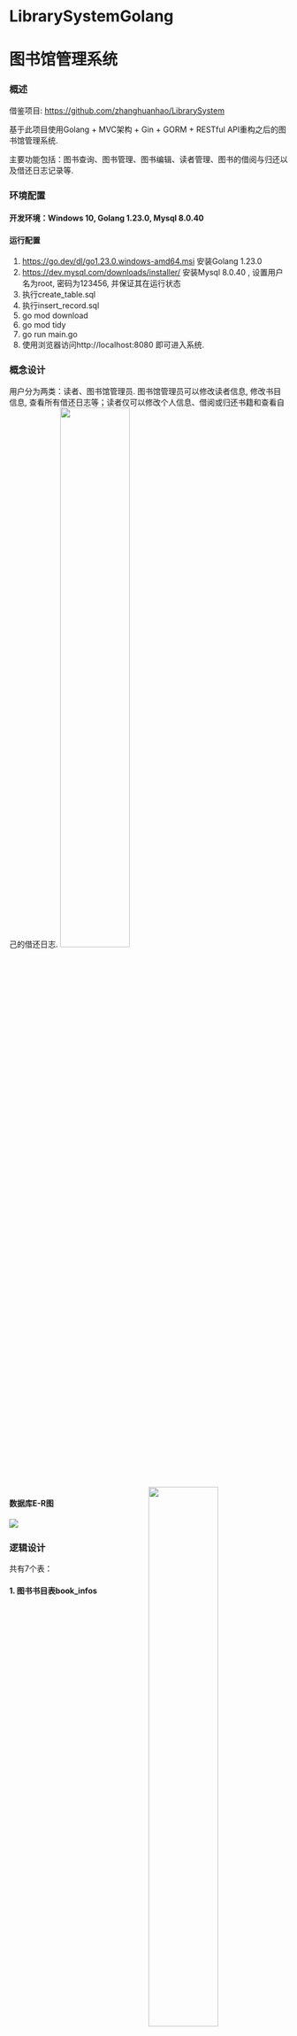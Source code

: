 # LibrarySystemGolang
# 图书馆管理系统

### 概述
借鉴项目: https://github.com/zhanghuanhao/LibrarySystem

基于此项目使用Golang + MVC架构 + Gin + GORM + RESTful API重构之后的图书馆管理系统. 

主要功能包括：图书查询、图书管理、图书编辑、读者管理、图书的借阅与归还以及借还日志记录等. 

### 环境配置
#### 开发环境：Windows 10, Golang 1.23.0, Mysql 8.0.40
#### 运行配置
1. https://go.dev/dl/go1.23.0.windows-amd64.msi 安装Golang 1.23.0
2. https://dev.mysql.com/downloads/installer/  安装Mysql 8.0.40 , 设置用户名为root, 密码为123456, 并保证其在运行状态
3. 执行create_table.sql
4. 执行insert_record.sql
5. go mod download
6. go mod tidy
7. go run main.go
8. 使用浏览器访问http://localhost:8080  即可进入系统. 

### 概念设计
用户分为两类：读者、图书馆管理员. 图书馆管理员可以修改读者信息, 修改书目信息, 查看所有借还日志等；读者仅可以修改个人信息、借阅或归还书籍和查看自己的借还日志. 
<img src="./preview/1.png" style="width: 50%"><img src="./preview/2.png" style="width: 50%;float: right">

#### 数据库E-R图
<img src="./preview/3.png">

### 逻辑设计
共有7个表：

#### 1. 图书书目表book_infos
| 名           | 类型    | 长度 | 小数点 | NULL | 用途     | 键   |
| :----------- | :------ | ---- | ------ | ---- | -------- | ---- |
| book_id      | bigint  | 20   | 0      | 否   | 图书号   | ✔    |
| name         | varchar | 20   | 0      | 否   | 书名     |      |
| author       | varchar | 15   | 0      | 否   | 作者     |      |
| publish      | varchar | 20   | 0      | 否   | 出版社   |      |
| ISBN         | varchar | 15   | 0      | 否   | 标准书号 |      |
| introduction | text    | 0    | 0      | 是   | 简介     |      |
| language     | varchar | 4    | 0      | 否   | 语言     |      |
| price        | decimal | 10   | 2      | 否   | 价格     |      |
| pub_date     | date    | 0    | 0      | 否   | 出版时间 |      |
| class_id     | int     | 11   | 0      | 是   | 分类号   |      |
| number       | int     | 11   | 0      | 是   | 剩余数量 |      |

#### 2. 数据库管理员表admins
| 名       | 类型    | 长度 | 小数点 | NULL | 用途   | 键   |
| :------- | :------ | ---- | ------ | ---- | ------ | ---- |
| admin_id | bigint  | 20   | 0      | 否   | 账号   | ✔    |
| password | varchar | 15   | 0      | 否   | 密码   |      |
| username | varchar | 15   | 0      | 是   | 用户名 |      |

#### 3. 图书分类表class_infos
| 名         | 类型    | 长度 | 小数点 | NULL | 用途   | 键   |
| :--------- | :------ | ---- | ------ | ---- | ------ | ---- |
| class_id   | int     | 11   | 0      | 否   | 类别号 | ✔    |
| class_name | varchar | 15   | 0      | 否   | 类别名 |      |

#### 4. 借阅信息表lends
| 名        | 类型   | 长度 | 小数点 | NULL | 用途     | 键   |
| :-------- | :----- | ---- | ------ | ---- | -------- | ---- |
| ser_num   | bigint | 20   | 0      | 否   | 流水号   | ✔    |
| book_id   | bigint | 20   | 0      | 否   | 图书号   |      |
| reader_id | bigint | 20   | 0      | 否   | 读者证号 |      |
| lend_date | date   | 0    | 0      | 是   | 借出日期 |      |
| back_date | date   | 0    | 0      | 是   | 归还日期 |      |

#### 5. 读者卡信息表reader_cards
| 名        | 类型    | 长度 | 小数点 | NULL | 用途     | 键   |
| :-------- | :------ | ---- | ------ | ---- | -------- | ---- |
| reader_id | bigint  | 20   | 0      | 否   | 读者证号 | ✔    |
| password  | varchar | 15   | 0      | 否   | 密码     |      |
| username  | varchar | 15   | 0      | 是   | 用户名   |      |

#### 6. 读者信息表reader_infos
| 名        | 类型    | 长度 | 小数点 | NULL | 用途     | 键   |
| :-------- | :------ | ---- | ------ | ---- | -------- | ---- |
| reader_id | bigint  | 20   | 0      | 否   | 读者证号 | ✔    |
| name      | varchar | 10   | 0      | 否   | 姓名     |      |
| sex       | varchar | 2    | 0      | 否   | 性别     |      |
| birth     | date    | 0    | 0      | 否   | 生日     |      |
| address   | varchar | 50   | 0      | 否   | 地址     |      |
| phone     | varchar | 15   | 0      | 否   | 电话     |      |

#### 7. 预约信息表reader_infos
| 名            | 类型   | 长度 | 小数点 | NULL | 用途   | 键   |
|:-------------| :----- | ---- | ------ | ---- |------| ---- |
| ser_num      | bigint | 20   | 0      | 否   | 流水号  | ✔    |
| book_id      | bigint | 20   | 0      | 否   | 图书号  |      |
| reader_id    | bigint | 20   | 0      | 否   | 读者证号 |      |
| require_data | date   | 0    | 0      | 是   | 请求日期 |      |
| accept_date  | date   | 0    | 0      | 是   | 确认日期 |      |

### 功能展示
#### 1.	首页登陆
管理者账号：123456/123456
读者账号：10000/123456
<img src="./preview/5.png">

#### 2.	管理员系统
用登陆进入
##### 2.1 图书管理
<img src="./preview/6.png">

##### 2.2 图书详情
<img src="./preview/7.png">

##### 2.3 读者管理
<img src="./preview/8.png">

##### 2.4 借阅管理
<img src="./preview/9.png">

#### 3.	读者系统
##### 3.1 查看全部图书
<img src="./preview/10.png">

##### 3.2 个人信息查看, 可以修个个人信息
<img src="./preview/11.png">

##### 3.3 个人借阅情况查看
<img src="./preview/12.png">


